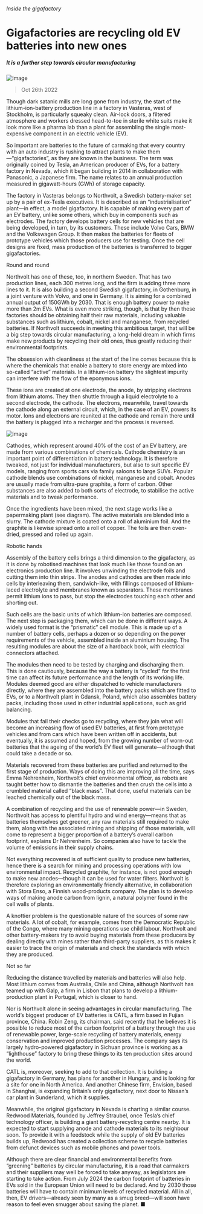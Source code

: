 ###### Inside the gigafactory
# Gigafactories are recycling old EV batteries into new ones 
##### It is a further step towards circular manufacturing 
![image](images/20221029_STD001.jpg) 
> Oct 26th 2022 
Though dark satanic mills are long gone from industry, the start of the lithium-ion-battery production line in a factory in Vasteras, west of Stockholm, is particularly squeaky clean. Air-lock doors, a filtered atmosphere and workers dressed head-to-toe in sterile white suits make it look more like a pharma lab than a plant for assembling the single most-expensive component in an electric vehicle (EV). 
So important are batteries to the future of carmaking that every country with an auto industry is rushing to attract plants to make them—“gigafactories”, as they are known in the business. The term was originally coined by Tesla, an American producer of EVs, for a battery factory in Nevada, which it began building in 2014 in collaboration with Panasonic, a Japanese firm. The name relates to an annual production measured in gigawatt-hours (GWh) of storage capacity.
The factory in Vasteras belongs to Northvolt, a Swedish battery-maker set up by a pair of ex-Tesla executives. It is described as an “industrialisation” plant—in effect, a model gigafactory. It is capable of making every part of an EV battery, unlike some others, which buy in components such as electrodes. The factory develops battery cells for new vehicles that are being developed, in turn, by its customers. These include Volvo Cars, BMW and the Volkswagen Group. It then makes the batteries for fleets of prototype vehicles which those producers use for testing. Once the cell designs are fixed, mass production of the batteries is transferred to bigger gigafactories. 
Round and round
Northvolt has one of these, too, in northern Sweden. That has two production lines, each 300 metres long, and the firm is adding three more lines to it. It is also building a second Swedish gigafactory, in Gothenburg, in a joint venture with Volvo, and one in Germany. It is aiming for a combined annual output of 150GWh by 2030. That is enough battery power to make more than 2m EVs. What is even more striking, though, is that by then these factories should be obtaining half their raw materials, including valuable substances such as lithium, cobalt, nickel and manganese, from recycled batteries. If Northvolt succeeds in meeting this ambitious target, that will be a big step towards circular manufacturing, a long-held dream in which firms make new products by recycling their old ones, thus greatly reducing their environmental footprints.
The obsession with cleanliness at the start of the line comes because this is where the chemicals that enable a battery to store energy are mixed into so-called “active” materials. In a lithium-ion battery the slightest impurity can interfere with the flow of the eponymous ions. 
These ions are created at one electrode, the anode, by stripping electrons from lithium atoms. They then shuttle through a liquid electrolyte to a second electrode, the cathode. The electrons, meanwhile, travel towards the cathode along an external circuit, which, in the case of an EV, powers its motor. Ions and electrons are reunited at the cathode and remain there until the battery is plugged into a recharger and the process is reversed.
![image](images/20221029_STC101.png) 

Cathodes, which represent around 40% of the cost of an EV battery, are made from various combinations of chemicals. Cathode chemistry is an important point of differentiation in battery technology. It is therefore tweaked, not just for individual manufacturers, but also to suit specific EV models, ranging from sports cars via family saloons to large SUVs. Popular cathode blends use combinations of nickel, manganese and cobalt. Anodes are usually made from ultra-pure graphite, a form of carbon. Other substances are also added to both sorts of electrode, to stabilise the active materials and to tweak performance. 
Once the ingredients have been mixed, the next stage works like a papermaking plant (see diagram). The active materials are blended into a slurry. The cathode mixture is coated onto a roll of aluminium foil. And the graphite is likewise spread onto a roll of copper. The foils are then oven-dried, pressed and rolled up again.
Robotic hands
Assembly of the battery cells brings a third dimension to the gigafactory, as it is done by robotised machines that look much like those found on an electronics production line. It involves unwinding the electrode foils and cutting them into thin strips. The anodes and cathodes are then made into cells by interleaving them, sandwich-like, with fillings composed of lithium-laced electrolyte and membranes known as separators. These membranes permit lithium ions to pass, but stop the electrodes touching each other and shorting out. 
Such cells are the basic units of which lithium-ion batteries are composed. The next step is packaging them, which can be done in different ways. A widely used format is the “prismatic” cell module. This is made up of a number of battery cells, perhaps a dozen or so depending on the power requirements of the vehicle, assembled inside an aluminium housing. The resulting modules are about the size of a hardback book, with electrical connectors attached. 
The modules then need to be tested by charging and discharging them. This is done cautiously, because the way a battery is “cycled” for the first time can affect its future performance and the length of its working life. Modules deemed good are either dispatched to vehicle manufacturers directly, where they are assembled into the battery packs which are fitted to EVs, or to a Northvolt plant in Gdansk, Poland, which also assembles battery packs, including those used in other industrial applications, such as grid balancing.
Modules that fail their checks go to recycling, where they join what will become an increasing flow of used EV batteries, at first from prototype vehicles and from cars which have been written off in accidents, but eventually, it is assumed and hoped, from the growing number of worn-out batteries that the ageing of the world’s EV fleet will generate—although that could take a decade or so. 
Materials recovered from these batteries are purified and returned to the first stage of production. Ways of doing this are improving all the time, says Emma Nehrenheim, Northvolt’s chief environmental officer, as robots are taught better how to dismantle the batteries and then crush the cells into a crumbled material called “black mass”. That done, useful materials can be leached chemically out of the black mass. 
A combination of recycling and the use of renewable power—in Sweden, Northvolt has access to plentiful hydro and wind energy—means that as batteries themselves get greener, any raw materials still required to make them, along with the associated mining and shipping of those materials, will come to represent a bigger proportion of a battery’s overall carbon footprint, explains Dr Nehrenheim. So companies also have to tackle the volume of emissions in their supply chains.
Not everything recovered is of sufficient quality to produce new batteries, hence there is a search for mining and processing operations with low environmental impact. Recycled graphite, for instance, is not good enough to make new anodes—though it can be used for water filters. Northvolt is therefore exploring an environmentally friendly alternative, in collaboration with Stora Enso, a Finnish wood-products company. The plan is to develop ways of making anode carbon from lignin, a natural polymer found in the cell walls of plants. 
A knottier problem is the questionable nature of the sources of some raw materials. A lot of cobalt, for example, comes from the Democratic Republic of the Congo, where many mining operations use child labour. Northvolt and other battery-makers try to avoid buying materials from these producers by dealing directly with mines rather than third-party suppliers, as this makes it easier to trace the origin of materials and check the standards with which they are produced.
Not so far
Reducing the distance travelled by materials and batteries will also help. Most lithium comes from Australia, Chile and China, although Northvolt has teamed up with Galp, a firm in Lisbon that plans to develop a lithium-production plant in Portugal, which is closer to hand.
Nor is Northvolt alone in seeing advantages in circular manufacturing. The world’s biggest producer of EV batteries is CATL, a firm based in Fujian province, China. Robin Zeng, its chairman, said recently that he believes it is possible to reduce most of the carbon footprint of a battery through the use of renewable power, large-scale recycling of battery materials, energy conservation and improved production processes. The company says its largely hydro-powered gigafactory in Sichuan province is working as a “lighthouse” factory to bring these things to its ten production sites around the world.
CATL is, moreover, seeking to add to that collection. It is building a gigafactory in Germany, has plans for another in Hungary, and is looking for a site for one in North America. And another Chinese firm, Envision, based in Shanghai, is expanding Britain’s only gigafactory, next door to Nissan’s car plant in Sunderland, which it supplies.
Meanwhile, the original gigafactory in Nevada is charting a similar course. Redwood Materials, founded by Jeffrey Straubel, once Tesla’s chief technology officer, is building a giant battery-recycling centre nearby. It is expected to start supplying anode and cathode materials to its neighbour soon. To provide it with a feedstock while the supply of old EV batteries builds up, Redwood has created a collection scheme to recycle batteries from defunct devices such as mobile phones and power tools.
Although there are clear financial and environmental benefits from “greening” batteries by circular manufacturing, it is a road that carmakers and their suppliers may well be forced to take anyway, as legislators are starting to take action. From July 2024 the carbon footprint of batteries in EVs sold in the European Union will need to be declared. And by 2030 those batteries will have to contain minimum levels of recycled material. All in all, then, EV drivers—already seen by many as a smug breed—will soon have reason to feel even smugger about saving the planet. ■

